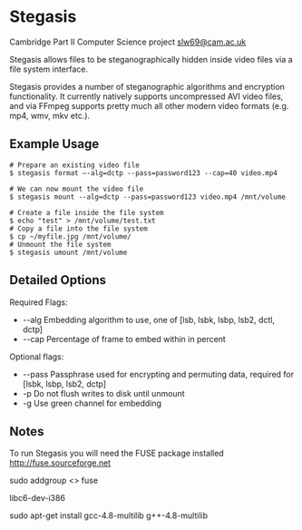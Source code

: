 Stegasis
========
Cambridge Part II Computer Science project <slw69@cam.ac.uk>

Stegasis allows files to be steganographically hidden inside video files via a file system interface.

Stegasis provides a number of steganographic algorithms and encryption functionality. It currently natively supports uncompressed AVI video files, and via FFmpeg supports pretty much all other modern video formats (e.g. mp4, wmv, mkv etc.).

Example Usage
------
    # Prepare an existing video file
    $ stegasis format –-alg=dctp --pass=password123 --cap=40 video.mp4
     
    # We can now mount the video file
    $ stegasis mount --alg=dctp --pass=password123 video.mp4 /mnt/volume
 
    # Create a file inside the file system
    $ echo "test" > /mnt/volume/test.txt
    # Copy a file into the file system
    $ cp ~/myfile.jpg /mnt/volume/
    # Unmount the file system
    $ stegasis umount /mnt/volume

Detailed Options
-----------------
Required Flags:
* --alg  Embedding algorithm to use, one of [lsb, lsbk, lsbp, lsb2, dctl, dctp]
* --cap  Percentage of frame to embed within in percent

Optional flags:
* --pass  Passphrase used for encrypting and permuting data, required for [lsbk, lsbp, lsb2, dctp]
* -p  Do not flush writes to disk until unmount
* -g  Use green channel for embedding

Notes
------

To run Stegasis you will need the FUSE package installed <http://fuse.sourceforge.net>

sudo addgroup <<username>> fuse

libc6-dev-i386

sudo apt-get install gcc-4.8-multilib g++-4.8-multilib

